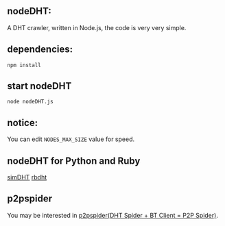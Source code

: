 ## nodeDHT:
A DHT crawler, written in Node.js, the code is very very simple.

## dependencies:
`npm install`

## start nodeDHT
`node nodeDHT.js`

## notice:
You can edit `NODES_MAX_SIZE` value for speed.

## nodeDHT for Python and Ruby
[simDHT](https://github.com/fanpei91/simDHT)
[rbdht](https://github.com/fanpei91/rbdht)

## p2pspider
You may be interested in [p2pspider(DHT Spider + BT Client = P2P Spider)](https://github.com/fanpei91/p2pspider).
